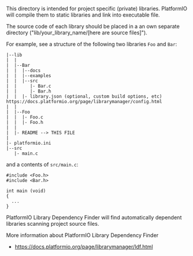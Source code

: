 
This directory is intended for project specific (private) libraries.
PlatformIO will compile them to static libraries and link into executable file.

The source code of each library should be placed in a an own separate directory
("lib/your_library_name/[here are source files]").

For example, see a structure of the following two libraries `Foo` and `Bar`:
```
|--lib
|  |
|  |--Bar
|  |  |--docs
|  |  |--examples
|  |  |--src
|  |     |- Bar.c
|  |     |- Bar.h
|  |  |- library.json (optional, custom build options, etc) https://docs.platformio.org/page/librarymanager/config.html
|  |
|  |--Foo
|  |  |- Foo.c
|  |  |- Foo.h
|  |
|  |- README --> THIS FILE
|
|- platformio.ini
|--src
   |- main.c
```

and a contents of `src/main.c`:
```
#include <Foo.h>
#include <Bar.h>

int main (void)
{
  ...
}

```

PlatformIO Library Dependency Finder will find automatically dependent
libraries scanning project source files.

More information about PlatformIO Library Dependency Finder
- https://docs.platformio.org/page/librarymanager/ldf.html
